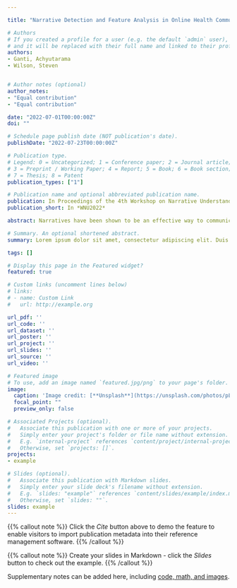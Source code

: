 ```yaml
---

title: "Narrative Detection and Feature Analysis in Online Health Communities"

# Authors
# If you created a profile for a user (e.g. the default `admin` user), write the username (folder name) here 
# and it will be replaced with their full name and linked to their profile.
authors:
- Ganti, Achyutarama
- Wilson, Steven


# Author notes (optional)
author_notes:
- "Equal contribution"
- "Equal contribution"

date: "2022-07-01T00:00:00Z"
doi: ""

# Schedule page publish date (NOT publication's date).
publishDate: "2022-07-23T00:00:00Z"

# Publication type.
# Legend: 0 = Uncategorized; 1 = Conference paper; 2 = Journal article;
# 3 = Preprint / Working Paper; 4 = Report; 5 = Book; 6 = Book section;
# 7 = Thesis; 8 = Patent
publication_types: ["1"]

# Publication name and optional abbreviated publication name.
publication: In Proceedings of the 4th Workshop on Narrative Understanding Jul 2022
publication_short: In *WNU2022*

abstract: Narratives have been shown to be an effective way to communicate health risks and promote health behavior change, and given the growing amount of health information being shared on social media, it is crucial to study health-related narratives in social media. However, expert identification of a large number of narrative texts is a time consuming process, and larger scale studies on the use of narratives may be enabled through automatic text classification approaches. Prior work has demonstrated that automatic narrative detection is possible, but modern deep learning approaches have not been used for this task in the domain of online health communities. Therefore, in this paper, we explore the use of deep learning methods to automatically classify the presence of narratives in social media posts, finding that they outperform previously proposed approaches. We also find that in many cases, these models generalize well across posts from different health organizations. Finally, in order to better understand the increase in performance achieved by deep learning models, we use feature analysis techniques to explore the features that most contribute to narrative detection for posts in online health communities.

# Summary. An optional shortened abstract.
summary: Lorem ipsum dolor sit amet, consectetur adipiscing elit. Duis posuere tellus ac convallis placerat. Proin tincidunt magna sed ex sollicitudin condimentum.

tags: []

# Display this page in the Featured widget?
featured: true

# Custom links (uncomment lines below)
# links:
# - name: Custom Link
#   url: http://example.org

url_pdf: ''
url_code: ''
url_dataset: ''
url_poster: ''
url_project: ''
url_slides: ''
url_source: ''
url_video: ''

# Featured image
# To use, add an image named `featured.jpg/png` to your page's folder. 
image:
  caption: 'Image credit: [**Unsplash**](https://unsplash.com/photos/pLCdAaMFLTE)'
  focal_point: ""
  preview_only: false

# Associated Projects (optional).
#   Associate this publication with one or more of your projects.
#   Simply enter your project's folder or file name without extension.
#   E.g. `internal-project` references `content/project/internal-project/index.md`.
#   Otherwise, set `projects: []`.
projects:
- example

# Slides (optional).
#   Associate this publication with Markdown slides.
#   Simply enter your slide deck's filename without extension.
#   E.g. `slides: "example"` references `content/slides/example/index.md`.
#   Otherwise, set `slides: ""`.
slides: example
---
```


{{% callout note %}}
Click the *Cite* button above to demo the feature to enable visitors to import publication metadata into their reference management software.
{{% /callout %}}

{{% callout note %}}
Create your slides in Markdown - click the *Slides* button to check out the example.
{{% /callout %}}

Supplementary notes can be added here, including [code, math, and images](https://wowchemy.com/docs/writing-markdown-latex/).
